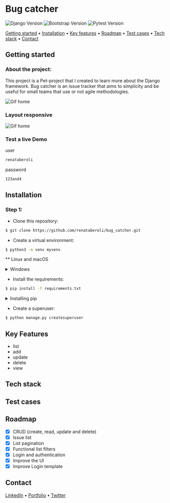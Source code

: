 # Bug catcher
![Django Version](https://img.shields.io/badge/Django-~3.2.10-blueviolet)
![Bootstrap Version](https://img.shields.io/badge/Bootstrap-5-blue)
![Pytest Version](https://img.shields.io/badge/Pytest-idn-green)


[Getting started](#getting-started) •
[Installation](#installation) •
[Key features](#features) •
[Roadmap](#roadmap) •
[Test cases](#testCases) •
[Tech stack](#stack)  •
[Contact](#contact)

## Getting started

### About the project:
This project is a Pet-project that I created to learn more about the Django framework. Bug catcher is an issue tracker 
that aims to simplicity and be useful for small teams that use or not agile methodologies. 

![Gif home]()

### Layout responsive
![Gif home]()

### Test a live Demo

user
```sh
renataberoli
```
password
```sh
123and4
```

## Installation

### Step 1:
- Clone this repository:
```sh
$ git clone https://github.com/renataberoli/bug_catcher.git
```

- Create a virtual environment:
```sh
$ python3 -m venv myvenv
```
** Linux and macOS
<details>
<summary>Windows</summary>

If you are using a virtualenv on Windows, run the fallen command:

```sh
$ python -m venv myvenv
```
</details>

- Install the requirements:
````sh
$ pip install -f requirements.txt
````

<details>
<summary>Installing pip</summary>

If you don't have the 'pip' package installed, run the fallen command:

```sh
$ python -m pip install --upgrade pip
```
In this way you'll get the most updated version of the 'pip' package.

**This command is compatible with Linux, macOS and Windows
</details>

- Create a superuser:
```sh
$ python manage.py createsuperuser
```

## Key Features
- list
- add 
- update
- delete
- view

## Tech stack

## Test cases

## Roadmap
- [x] CRUD (create, read, update and delete)
- [x] Issue list
- [x] List pagination
- [x] Functional list filters
- [x] Login and authentication
- [x] Improve the UI 
- [x] Improve Login template

## Contact
[LinkedIn](https://www.linkedin.com/) •
[Portfolio](https://renataberoli.github.io/) •
[Twitter](https://twitter.com/renataberoli) 